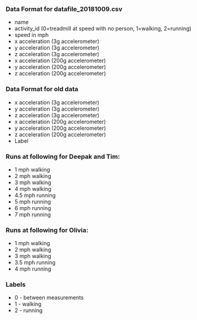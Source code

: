 ### Data Format for datafile_20181009.csv
* name
* activity_id (0=treadmill at speed with no person, 1=walking, 2=running)
* speed in mph
* x acceleration (3g accelerometer)
* y acceleration (3g accelerometer)
* z acceleration (3g accelerometer)
* x acceleration (200g accelerometer)
* y acceleration (200g accelerometer)
* z acceleration (200g accelerometer)

### Data Format for old data 
* x acceleration (3g accelerometer)
* y acceleration (3g accelerometer)
* z acceleration (3g accelerometer)
* x acceleration (200g accelerometer)
* y acceleration (200g accelerometer)
* z acceleration (200g accelerometer)
* Label

### Runs at following for Deepak and Tim:
* 1 mph walking
* 2 mph walking
* 3 mph walking
* 4 mph walking
* 4.5 mph running
* 5 mph running
* 6 mph running
* 7 mph running

### Runs at following for Olivia:
* 1 mph walking
* 2 mph walking
* 3 mph walking
* 3.5 mph running
* 4 mph running


### Labels
* 0 - between measurements
* 1 - walking
* 2 - running
